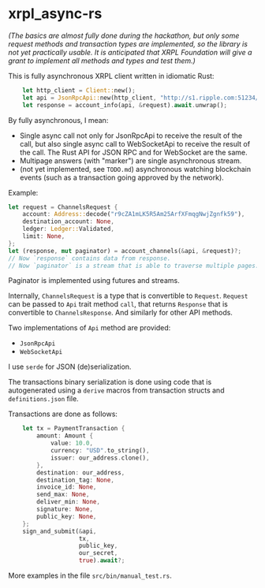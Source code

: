 # xrpl_async-rs

_(The basics are almost fully done during the hackathon, but only
some request methods and transaction types are implemented, so the
library is not yet practically usable. It is anticipated that
XRPL Foundation will give a grant to implement all methods and types
and test them.)_

This is fully asynchronous XRPL client written in idiomatic Rust:

```rust
    let http_client = Client::new();
    let api = JsonRpcApi::new(http_client, "http://s1.ripple.com:51234/".to_owned());
    let response = account_info(api, &request).await.unwrap();
```

By fully asynchronous, I mean:
- Single async call not only for JsonRpcApi to receive the result of the call, but also single async call to WebSocketApi to receive the result of the call.
  The Rust API for JSON RPC and for WebSocket are the same.
- Multipage answers (with "marker") are single asynchronous stream.
- (not yet implemented, see `TODO.md`) asynchronous watching blockchain events (such as
  a transaction going approved by the network).

Example:
```rust
let request = ChannelsRequest {
    account: Address::decode("r9cZA1mLK5R5Am25ArfXFmqgNwjZgnfk59"),
    destination_account: None,
    ledger: Ledger::Validated,
    limit: None,   
};
let (response, mut paginator) = account_channels(&api, &request)?;
// Now `response` contains data from response.
// Now `paginator` is a stream that is able to traverse multiple pages.
```

Paginator is implemented using futures and streams.

Internally, `ChannelsRequest` is a type that is convertible to
`Request`. `Request` can be passed to `Api` trait method `call`, that
returns `Response` that is convertible to `ChannelsResponse`. And
similarly for other API methods.

Two implementations of `Api` method are provided:
* `JsonRpcApi`
* `WebSocketApi`

I use `serde` for JSON (de)serialization.

The transactions binary serialization is done using code that is
autogenerated using a `derive` macros from transaction structs and
`definitions.json` file.

Transactions are done as follows:
```rust
    let tx = PaymentTransaction {
        amount: Amount {
            value: 10.0,
            currency: "USD".to_string(),
            issuer: our_address.clone(),
        },
        destination: our_address,
        destination_tag: None,
        invoice_id: None,
        send_max: None,
        deliver_min: None,
        signature: None,
        public_key: None,
    };
    sign_and_submit(&api,
                    tx,
                    public_key,
                    our_secret,
                    true).await?;
```

More examples in the file `src/bin/manual_test.rs`.